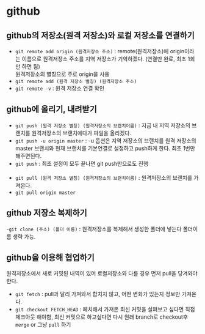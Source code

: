 # github

## github의 저장소(원격 저장소)와 로컬 저장소를 연결하기

- `git remote add origin (원격저장소 주소)` : remote(원격저장소)에 origin이라는 이름으로 원격저장소 주소를 지역 저장소가 기억하겠다. (연결만 완료, 최초 1회만 하면 됨)  
  원격저장소의 별칭으로 주로 origin을 사용
- `git remote add (원격 저장소 별칭) (원격저장소 주소)`
- `git remote -v` : 원격 저장소 연결 확인

## github에 올리기, 내려받기

- `git push (원격 저장소 별칭) (원격저장소의 브랜치이름)` : 지금 내 지역 저장소의 브랜치를 원격저장소의 브랜치에다가 파일을 올리겠다.
- `git push -u origin master` : -u 옵션은 지역 저장소의 브랜치를 원격 저장소의 master 브랜치와 현재 브랜치를 기본연결로 설정하고 push하게 한다. 최초 1번만 해주면된다.
- `git push` : 최초 설정이 모두 끝나면 git push만으로도 진행
  <br><br>
- `git pull (원격 저장소 별칭) (원격저장소의 브랜치이름)` : 원격저장소의 브랜치를 가져온다.
- `git pull origin master`

## github 저장소 복제하기

-`git clone (주소) (폴더 이름)` : 원격저장소를 복제해서 생성한 폴더에 넣는다 폴더이름 생략 가능.

## github을 이용해 협업하기

원격저장소에서 새로 커밋된 내역이 있어 로컬저장소와 다를 경우 먼저 pull을 당겨와야한다.

- `git fetch` : pull과 달리 가져와서 합치지 않고, 어떤 변화가 있는지 정보만 가져온다.
- `git checkout FETCH_HEAD` : 페치해서 가져온 최신 커밋을 살펴보고 싶다면 직접 체크아웃 해야함, 최신 커밋으로 하고싶다면 다시 원래 branch로 checkout후 `merge` or 그냥 `pull` 하기
